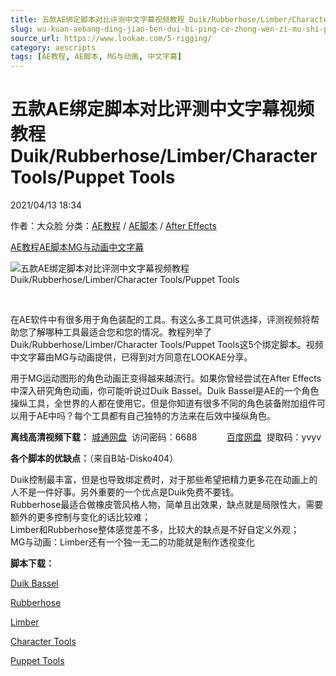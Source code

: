 ```yaml
---
title: 五款AE绑定脚本对比评测中文字幕视频教程 Duik/Rubberhose/Limber/Character Tools/Puppet Tools
slug: wu-kuan-aebang-ding-jiao-ben-dui-bi-ping-ce-zhong-wen-zi-mu-shi-pin-jiao-cheng-duik-rubberhose-limber-character-tools-puppet-tools
source_url: https://www.lookae.com/5-rigging/
category: aescripts
tags: [AE教程, AE脚本, MG与动画, 中文字幕]
---
```

# 五款AE绑定脚本对比评测中文字幕视频教程 Duik/Rubberhose/Limber/Character Tools/Puppet Tools

2021/04/13 18:34

作者：大众脸
分类：[AE教程](https://www.lookae.com/after-effects/aejiaocheng/) / [AE脚本](https://www.lookae.com/after-effects/aescripts/) / [After Effects](https://www.lookae.com/after-effects/)

[AE教程](https://www.lookae.com/tag/ae%e6%95%99%e7%a8%8b/)[AE脚本](https://www.lookae.com/tag/ae%e8%84%9a%e6%9c%ac/)[MG与动画](https://www.lookae.com/tag/cemg/)[中文字幕](https://www.lookae.com/tag/%e4%b8%ad%e6%96%87%e5%ad%97%e5%b9%95/)

![五款AE绑定脚本对比评测中文字幕视频教程 Duik/Rubberhose/Limber/Character Tools/Puppet Tools](https://www.lookae.com/wp-content/uploads/2021/04/AE-Character-Rigging.jpg "五款AE绑定脚本对比评测中文字幕视频教程 Duik/Rubberhose/Limber/Character Tools/Puppet Tools-LookAE.com")

﻿﻿

在AE软件中有很多用于角色装配的工具。有这么多工具可供选择，评测视频将帮助您了解哪种工具最适合您和您的情况。教程列举了Duik/Rubberhose/Limber/Character Tools/Puppet Tools这5个绑定脚本。视频中文字幕由MG与动画提供，已得到对方同意在LOOKAE分享。

用于MG运动图形的角色动画正变得越来越流行。如果你曾经尝试在After Effects中深入研究角色动画，你可能听说过Duik Bassel。Duik Bassel是AE的一个角色操纵工具，全世界的人都在使用它。但是你知道有很多不同的角色装备附加组件可以用于AE中吗？每个工具都有自己独特的方法来在后效中操纵角色。

**离线高清视频下载：** [城通网盘](https://089u.com/f/680462-489772502-b95bb3)  访问密码：6688            [百度网盘](https://pan.baidu.com/s/1Mo-YoNuKqK_5naLClEpwGA)  提取码：yvyv

**各个脚本的优缺点：**（来自B站-Disko404）

Duik控制最丰富，但是也导致绑定费时，对于那些希望把精力更多花在动画上的人不是一件好事。另外重要的一个优点是Duik免费不要钱。  
Rubberhose最适合做橡皮管风格人物，简单且出效果，缺点就是局限性大，需要额外的更多控制与变化的话比较难；  
Limber和Rubberhose整体感觉差不多，比较大的缺点是不好自定义外观；  
MG与动画：Limber还有一个独一无二的功能就是制作透视变化

**脚本下载：**

[Duik Bassel](https://www.lookae.com/duik-16228/)

[Rubberhose](https://www.lookae.com/rubberhose-zh/)

[Limber](https://www.lookae.com/limber-16/)

[Character Tools](https://www.lookae.com/character-tool-106/)

[Puppet Tools](https://www.lookae.com/puppettools-375/)
